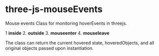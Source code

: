 # three-js-mouseEvents
Mouse events Class for monitoring hoverEvents in threejs.

1 **inside**
2. **outside**
3. **mouseenter**
4. **mouseleave**

The class can return the current hovered state, hoveredObjects, and all original objects passed upon instantiation.

